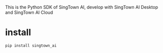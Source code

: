 This is the Python SDK of SingTown AI, develop with SingTown AI Desktop and SingTown AI Cloud

# install
```
pip install singtown_ai
```
